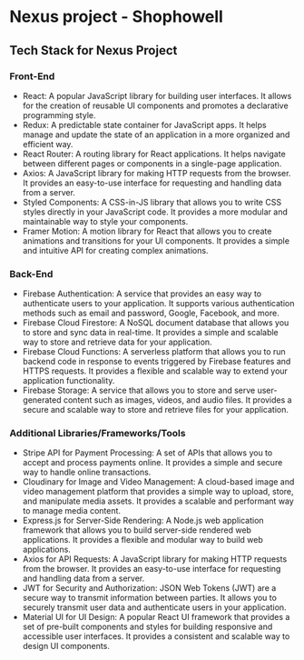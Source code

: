 # Nexus project - Shophowell
## Tech Stack for Nexus Project

### Front-End

- React: A popular JavaScript library for building user interfaces. It allows for the creation of reusable UI components and promotes a declarative programming style.
- Redux: A predictable state container for JavaScript apps. It helps manage and update the state of an application in a more organized and efficient way.
- React Router: A routing library for React applications. It helps navigate between different pages or components in a single-page application.
- Axios: A JavaScript library for making HTTP requests from the browser. It provides an easy-to-use interface for requesting and handling data from a server.
- Styled Components: A CSS-in-JS library that allows you to write CSS styles directly in your JavaScript code. It provides a more modular and maintainable way to style your components.
- Framer Motion: A motion library for React that allows you to create animations and transitions for your UI components. It provides a simple and intuitive API for creating complex animations.

### Back-End

- Firebase Authentication: A service that provides an easy way to authenticate users to your application. It supports various authentication methods such as email and password, Google, Facebook, and more.
- Firebase Cloud Firestore: A NoSQL document database that allows you to store and sync data in real-time. It provides a simple and scalable way to store and retrieve data for your application.
- Firebase Cloud Functions: A serverless platform that allows you to run backend code in response to events triggered by Firebase features and HTTPS requests. It provides a flexible and scalable way to extend your application functionality.
- Firebase Storage: A service that allows you to store and serve user-generated content such as images, videos, and audio files. It provides a secure and scalable way to store and retrieve files for your application.

### Additional Libraries/Frameworks/Tools

- Stripe API for Payment Processing: A set of APIs that allows you to accept and process payments online. It provides a simple and secure way to handle online transactions.
- Cloudinary for Image and Video Management: A cloud-based image and video management platform that provides a simple way to upload, store, and manipulate media assets. It provides a scalable and performant way to manage media content.
- Express.js for Server-Side Rendering: A Node.js web application framework that allows you to build server-side rendered web applications. It provides a flexible and modular way to build web applications.
- Axios for API Requests: A JavaScript library for making HTTP requests from the browser. It provides an easy-to-use interface for requesting and handling data from a server.
- JWT for Security and Authorization: JSON Web Tokens (JWT) are a secure way to transmit information between parties. It allows you to securely transmit user data and authenticate users in your application.
- Material UI for UI Design: A popular React UI framework that provides a set of pre-built components and styles for building responsive and accessible user interfaces. It provides a consistent and scalable way to design UI components.